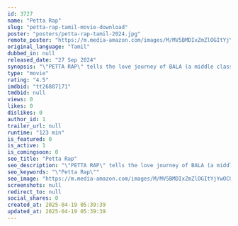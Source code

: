 ```yaml
---
id: 3727
name: "Petta Rap"
slug: "petta-rap-tamil-movie-download"
poster: "posters/petta-rap-tamil-2024.jpg"
remote_poster: "https://m.media-amazon.com/images/M/MV5BMDIxZmZlOGItYjYwOC00NWQ3LWJiOWQtZjY3MTJkMzc5NjJkXkEyXkFqcGc@._V1_SX300.jpg"
original_language: "Tamil"
dubbed_in: null
released_date: "27 Sep 2024"
synopsis: "\"PETTA RAP\" tells the love journey of BALA (a middle class man whose ambition is to become the best action hero of Tamil movies.) and JANAKI (a local girl, who becomes a Pop Singer.)"
type: "movie"
rating: "4.5"
imdbid: "tt26887171"
tmdbid: null
views: 0
likes: 0
dislikes: 0
author_id: 1
trailer_url: null
runtime: "123 min"
is_featured: 0
is_active: 1
is_comingsoon: 0
seo_title: "Petta Rap"
seo_description: "\"PETTA RAP\" tells the love journey of BALA (a middle class man whose ambition is to become the best action hero of Tamil movies.) and JANAKI (a local girl, who becomes a Pop Singer.)"
seo_keywords: "\"Petta Rap\""
seo_image: "https://m.media-amazon.com/images/M/MV5BMDIxZmZlOGItYjYwOC00NWQ3LWJiOWQtZjY3MTJkMzc5NjJkXkEyXkFqcGc@._V1_SX300.jpg"
screenshots: null
redirect_to: null
social_shares: 0
created_at: 2025-04-19 05:39:39
updated_at: 2025-04-19 05:39:39
---
```


